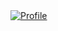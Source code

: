 <a href="https://github.com/pasant9">
  <img alt="Profile" align="center" src="https://github-readme-stats.vercel.app/api?username=pasant9&count_private=true&show_icons=true&count_private=true&custom_title=My%20Github%20Statistics&hide=stars,issues" />
</a>
<br />
